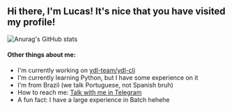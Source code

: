 ## Hi there, I'm Lucas! It's nice that you have visited my profile!
![Anurag's GitHub stats](https://github-readme-stats.vercel.app/api?username=lucmsilva651&show_icons=true&theme=synthwave)

#### Other things about me:
- I'm currently working on [ydl-team/ydl-cli](https://github.com/ydl-team/ydl-cli)
- I'm currently learning Python, but I have some experience on it
- I'm from Brazil (we talk Portuguese, not Spanish bruh)
- How to reach me: [Talk with me in Telegram](https://t.me/lucmsilva/)
- A fun fact: I have a large experience in Batch hehehe

